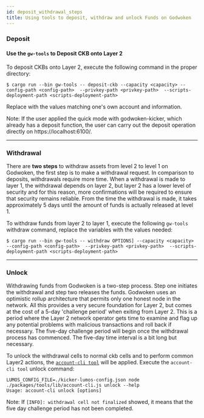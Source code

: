 ```yaml
---
id: deposit_withdrawal_steps
title: Using tools to deposit, withdraw and unlock Funds on Godwoken
---
```




### Deposit 

#### Use the `gw-tools` to Deposit CKB onto Layer 2

To deposit CKBs onto Layer 2, execute the following command in the proper directory:

```
$ cargo run --bin gw-tools -- deposit-ckb --capacity <capacity> --config-path <config-path>  --privkey-path <privkey-path>  --scripts-deployment-path <scripts-deployment-path>
```
Replace with the values matching one's own account and information. 

Note: If the user applied the quick mode with godwoken-kicker, which already has a deposit function, the user can carry out the deposit operation directly on https://localhost:6100/.

---

### Withdrawal

There are **two steps** to withdraw assets from level 2 to level 1 on Godwoken, the first step is to make a withdrawal request. In comparison to deposits, withdrawals require more time. When a withdrawal is made to layer 1, the withdrawal depends on layer 2, but layer 2 has a lower level of security and for this reason, more confirmations will be required to ensure that security remains reliable.  From the time the withdrawal is made, it takes approximately 5 days until the amount of funds is actually released at level 1.

To withdraw funds from layer 2 to layer 1, execute the following `gw-tools` withdraw command, replace the variables with the values needed:

```
$ cargo run --bin gw-tools -- withdraw OPTIONS] --capacity <capacity> --config-path <config-path>  --privkey-path <privkey-path>  --scripts-deployment-path <scripts-deployment-path>

```
---

### Unlock 

Withdrawing funds from Godwoken is a two-step process. Step one initiates the withdrawal and step two releases the funds. Godwoken uses an optimistic rollup architecture that permits only one honest node in the network. All this provides a very secure foundation for Layer 2, but comes at the cost of a 5-day 'challenge period' when exiting from Layer 2. This is a period where the Layer 2 network operator gets time to examine and flag up any potential problems with malicious transactions and roll back if necessary. The five-day challenge period will begin once the withdrawal process has commenced. The five-day time interval is a bit long but necessary. 

To unlock the withdrawal cells to normal ckb cells and to perform common Layer2 actions, the [`account-cli tool`](https://github.com/nervosnetwork/godwoken-examples/tree/develop/packages/tools) will be applied. Execute the `account-cli tool` unlock command:

```
LUMOS_CONFIG_FILE=./kicker-lumos-config.json node ./packages/tools/lib/account-cli.js unlock --help
Usage: account-cli unlock [options]
```

Note: If `[INFO]: withdrawal cell not finalized` showed, it means that the five day challenge period has not been completed. 





